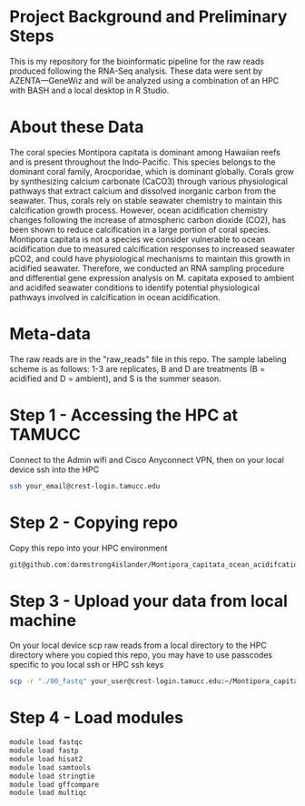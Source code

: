# Project Background and Preliminary Steps
This is my repository for the bioinformatic pipeline for the raw reads produced following the RNA-Seq analysis. These data were sent by AZENTA—GeneWiz and will be analyzed using a combination of an HPC with BASH and a local desktop in R Studio.

# About these Data
The coral species Montipora capitata is dominant among Hawaiian reefs and is present throughout the Indo-Pacific. This species belongs to the dominant coral family, Arocporidae, which is dominant globally. Corals grow by synthesizing calcium carbonate (CaCO3) through various physiological pathways that extract calcium and dissolved inorganic carbon from the seawater. Thus, corals rely on stable seawater chemistry to maintain this calcification growth process. However, ocean acidification chemistry changes following the increase of atmospheric carbon dioxide (CO2), has been shown to reduce calcification in a large portion of coral species. Montipora capitata is not a species we consider vulnerable to ocean acidification due to measured calcification responses to increased seawater pCO2, and could have physiological mechanisms to maintain this growth in acidified seawater. Therefore, we conducted an RNA sampling procedure and differential gene expression analysis on M. capitata exposed to ambient and acidifed seawater conditions to identify potential physiological pathways involved in calcification in ocean acidification.

# Meta-data
The raw reads are in the "raw_reads" file in this repo. The sample labeling scheme is as follows: 1-3 are replicates, B and D are treatments (B = acidified and D = ambient), and S is the summer season.

# Step 1 - Accessing the HPC at TAMUCC
Connect to the Admin wifi and Cisco Anyconnect VPN, then on your local device ssh into the HPC
```bash
ssh your_email@crest-login.tamucc.edu
```
# Step 2 - Copying repo
Copy this repo into your HPC environment
```bash
git@github.com:darmstrong4islander/Montipora_capitata_ocean_acidifcation_RNA_seq.git
```
# Step 3 - Upload your data from local machine
On your local device scp raw reads from a local directory to the HPC directory where you copied this repo, you may have to use passcodes specific to you local ssh or HPC ssh keys
```bash
scp -r "./00_fastq" your_user@crest-login.tamucc.edu:~/Montipora_capitata_ocean_acidifcation_RNA_seq/00_fastq
```
# Step 4 - Load modules
```bash
module load fastqc               
module load fastp                
module load hisat2               
module load samtools             
module load stringtie            
module load gffcompare          
module load multiqc
```
